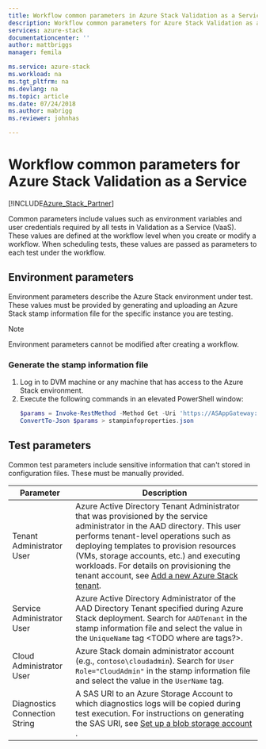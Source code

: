 ```yaml
---
title: Workflow common parameters in Azure Stack Validation as a Service| Microsoft Docs
description: Workflow common parameters for Azure Stack Validation as a Service
services: azure-stack
documentationcenter: ''
author: mattbriggs
manager: femila

ms.service: azure-stack
ms.workload: na
ms.tgt_pltfrm: na
ms.devlang: na
ms.topic: article
ms.date: 07/24/2018
ms.author: mabrigg
ms.reviewer: johnhas

---
```


# Workflow common parameters for Azure Stack Validation as a Service

[!INCLUDE[Azure_Stack_Partner](./includes/azure-stack-partner-appliesto.md)]

Common parameters include values such as environment variables and user credentials required by all tests in Validation as a Service (VaaS). These values are defined at the workflow level when you create or modify a workflow. When scheduling tests, these values are passed as parameters to each test under the workflow.

## Environment parameters

Environment parameters describe the Azure Stack environment under test. These values must be provided by generating and uploading an Azure Stack stamp information file for the specific instance you are testing.

> [!NOTE]
> Environment parameters cannot be modified after creating a workflow.

### Generate the stamp information file

1. Log in to DVM machine or any machine that has access to the Azure Stack environment.
2. Execute the following commands in an elevated PowerShell window:
    ```PowerShell
    $params = Invoke-RestMethod -Method Get -Uri 'https://ASAppGateway:4443/ServiceTypeId/4dde37cc-6ee0-4d75-9444-7061e156507f/CloudDefinition/GetStampInformation'
    ConvertTo-Json $params > stampinfoproperties.json
    ```

## Test parameters

Common test parameters include sensitive information that can't stored in configuration files. These must be manually provided.

Parameter    | Description
-------------|-----------------
Tenant Administrator User                            | Azure Active Directory Tenant Administrator that was provisioned by the service administrator in the AAD directory. This user performs tenant-level operations such as deploying templates to provision resources (VMs, storage accounts, etc.) and executing workloads. For details on provisioning the tenant account, see [Add a new Azure Stack tenant](https://docs.microsoft.com/en-us/azure/azure-stack/azure-stack-add-new-user-aad).
Service Administrator User             | Azure Active Directory Administrator of the AAD Directory Tenant specified during Azure Stack deployment. Search for `AADTenant` in the stamp information file and select the value in the `UniqueName` tag <TODO where are tags?>.
Cloud Administrator User               | Azure Stack domain administrator account (e.g., `contoso\cloudadmin`). Search for `User Role="CloudAdmin"` in the stamp information file and select the value in the `UserName` tag.
Diagnostics Connection String          | A SAS URI to an Azure Storage Account to which diagnostics logs will be copied during test execution. For instructions on generating the SAS URI, see [Set up a blob storage account](azure-stack-vaas-set-up-account.md) <TODO move this>. |